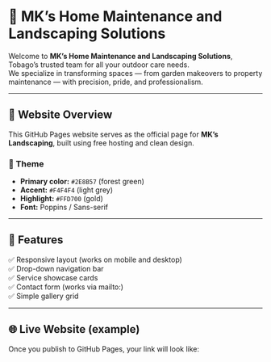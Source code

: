 # 🌱 MK’s Home Maintenance and Landscaping Solutions

Welcome to **MK’s Home Maintenance and Landscaping Solutions**, Tobago’s trusted team for all your outdoor care needs.  
We specialize in transforming spaces — from garden makeovers to property maintenance — with precision, pride, and professionalism.

---

## 🌳 Website Overview

This GitHub Pages website serves as the official page for **MK’s Landscaping**, built using free hosting and clean design.

### 🎨 Theme
- **Primary color:** `#2E8B57` (forest green)
- **Accent:** `#F4F4F4` (light grey)
- **Highlight:** `#FFD700` (gold)
- **Font:** Poppins / Sans-serif

---

## 🧱 Features
✅ Responsive layout (works on mobile and desktop)  
✅ Drop-down navigation bar  
✅ Service showcase cards  
✅ Contact form (works via mailto:)  
✅ Simple gallery grid  

---

## 🌐 Live Website (example)
Once you publish to GitHub Pages, your link will look like:
